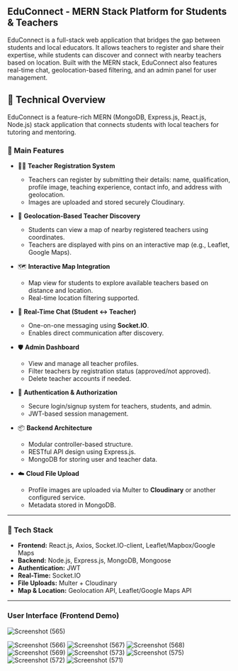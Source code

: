 ## EduConnect - MERN Stack Platform for Students & Teachers

EduConnect is a full-stack web application that bridges the gap between students and local educators. It allows teachers to register and share their expertise, while students can discover and connect with nearby teachers based on location. Built with the MERN stack, EduConnect also features real-time chat, geolocation-based filtering, and an admin panel for user management.

## 🔧 Technical Overview

EduConnect is a feature-rich MERN (MongoDB, Express.js, React.js, Node.js) stack application that connects students with local teachers for tutoring and mentoring.

### 🚀 Main Features

- 👨‍🏫 **Teacher Registration System**

  - Teachers can register by submitting their details: name, qualification, profile image, teaching experience, contact info, and address with geolocation.
  - Images are uploaded and stored securely Cloudinary.

- 📍 **Geolocation-Based Teacher Discovery**

  - Students can view a map of nearby registered teachers using coordinates.
  - Teachers are displayed with pins on an interactive map (e.g., Leaflet, Google Maps).

- 🗺️ **Interactive Map Integration**

  - Map view for students to explore available teachers based on distance and location.
  - Real-time location filtering supported.

- 💬 **Real-Time Chat (Student ↔ Teacher)**

  - One-on-one messaging using **Socket.IO**.
  - Enables direct communication after discovery.

- 🛡️ **Admin Dashboard**

  - View and manage all teacher profiles.
  - Filter teachers by registration status (approved/not approved).
  - Delete teacher accounts if needed.

- 🔐 **Authentication & Authorization**

  - Secure login/signup system for teachers, students, and admin.
  - JWT-based session management.

- 📦 **Backend Architecture**

  - Modular controller-based structure.
  - RESTful API design using Express.js.
  - MongoDB for storing user and teacher data.

- ☁️ **Cloud File Upload**
  - Profile images are uploaded via Multer to **Cloudinary** or another configured service.
  - Metadata stored in MongoDB.

---

### 🧱 Tech Stack

- **Frontend:** React.js, Axios, Socket.IO-client, Leaflet/Mapbox/Google Maps
- **Backend:** Node.js, Express.js, MongoDB, Mongoose
- **Authentication:** JWT
- **Real-Time:** Socket.IO
- **File Uploads:** Multer + Cloudinary
- **Map & Location:** Geolocation API, Leaflet/Google Maps API

---

### User Interface (Frontend Demo)

![Screenshot (565)](https://github.com/user-attachments/assets/5022000e-383b-488c-b4d6-be17c488ab3e)

![Screenshot (566)](https://github.com/user-attachments/assets/bc45c2d1-bb78-4b1a-a004-2ba2e5f25b9a)
![Screenshot (567)](https://github.com/user-attachments/assets/93579026-a6a9-4618-b5e7-5ba4acb27876)
![Screenshot (568)](https://github.com/user-attachments/assets/a551579e-39b5-4915-a378-3563c4b7245f)
![Screenshot (569)](https://github.com/user-attachments/assets/832d2f3a-e1c9-48f8-a8c9-88e48a14c300)
![Screenshot (573)](https://github.com/user-attachments/assets/dbee96e3-1d13-4144-a34e-55cec2b0bce9)
![Screenshot (575)](https://github.com/user-attachments/assets/f60154fe-83f8-40c4-bfde-b0e7a3372fca)
![Screenshot (572)](https://github.com/user-attachments/assets/ea07acb6-f195-4bc6-abc8-0c5a5000615c)
![Screenshot (571)](https://github.com/user-attachments/assets/6ac7e36b-9217-4d52-b2c4-dbe56eb948c9)
